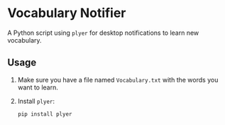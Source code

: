 # Vocabulary Notifier

A Python script using `plyer` for desktop notifications to learn new vocabulary.

## Usage

1. Make sure you have a file named `Vocabulary.txt` with the words you want to learn.
2. Install `plyer`:

   ```bash
   pip install plyer
